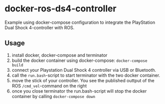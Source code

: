 # docker-ros-ds4-controller
Example using docker-compose configuration to integrate the PlayStation Dual Shock 4-controller with ROS.

## Usage
1. install docker, docker-compose and terminator
1. build the docker container using docker-compose: `docker-compose build`
1. connect your Playstation Dual Shock 4 controller via USB or Bluetooth.
1. call the `run.bash`-script to start terminator with the two docker container.
1. move the stick of your controller. You see the published outtput of the ROS `/cmd_vel`-command on the right
1. once you close terminator the run.bash-script will stop the docker container by calling `docker-compose down`

<!--
TODO: how to change keyboard bindings?
TODO: more examples
TODO: integrate with ROS 2 turtlebot simulation?
-->
